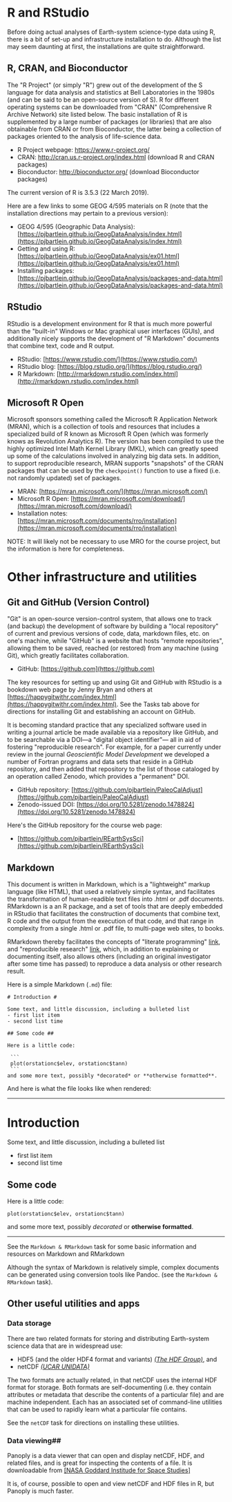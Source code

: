 # R and RStudio #

Before doing actual analyses of Earth-system science-type data using R, there is a bit of set-up and infrastructure installation to do.  Although the list may seem daunting at first, the installations are quite straightforward. 

## R, CRAN, and Bioconductor ##

The "R Project" (or simply "R") grew out of the development of the S language for data analysis and statistics at Bell Laboratories in the 1980s (and can be said to be an open-source version of S).  R for different operating systems can be downloaded from "CRAN"  (Comprehensive R Archive Network) site listed below.  The basic installation of R is supplemented by a large number of packages (or libraries) that are also obtainable from CRAN or from Bioconductor, the latter being a collection of packages oriented to the analysis of life-science data.

- R Project webpage:  https://www.r-project.org/  
- CRAN:  http://cran.us.r-project.org/index.html (download R and CRAN packages)
- Bioconductor:  http://bioconductor.org/ (download Bioconductor packages)

The current version of R is 3.5.3 (22 March 2019).

Here are a few links to some GEOG 4/595 materials on R (note that the installation directions may pertain to a previous version):

- GEOG 4/595 (Geographic Data Analysis): 
  [https://pjbartlein.github.io/GeogDataAnalysis/index.html](https://pjbartlein.github.io/GeogDataAnalysis/index.html)
- Getting and using R: [https://pjbartlein.github.io/GeogDataAnalysis/ex01.html](https://pjbartlein.github.io/GeogDataAnalysis/ex01.html)
- Installing packages:  [https://pjbartlein.github.io/GeogDataAnalysis/packages-and-data.html](https://pjbartlein.github.io/GeogDataAnalysis/packages-and-data.html)

## RStudio ##

RStudio is a development environment for R that is much more powerful than the "built-in" Windows or Mac graphical user interfaces (GUIs), and additionally nicely supports the development of "R Markdown" documents that combine text, code and R output.

- RStudio:  [https://www.rstudio.com/](https://www.rstudio.com/)
- RStudio blog:  [https://blog.rstudio.org/](https://blog.rstudio.org/)
- R Markdown:  [http://rmarkdown.rstudio.com/index.html](http://rmarkdown.rstudio.com/index.html)

## Microsoft R Open ##

Microsoft sponsors something called the Microsoft R Application Network (MRAN), which is a collection of tools and resources that includes a specialized build of R known as Microsoft R Open (which was formerly knows as Revolution Analytics R).  The version has been compiled to use the highly optimized Intel Math Kernel Library (MKL), which can greatly speed up some of the calculations involved in analyzing big data sets.  In addition, to support reproducible research, MRAN supports "snapshots" of the CRAN packages that can be used by the `checkpoint()` function to use a fixed (i.e. not randomly updated) set of packages.  

- MRAN: [https://mran.microsoft.com/](https://mran.microsoft.com/)
- Microsoft R Open:  [https://mran.microsoft.com/download/](https://mran.microsoft.com/download/) 
- Installation notes:  [https://mran.microsoft.com/documents/rro/installation](https://mran.microsoft.com/documents/rro/installation)

NOTE:  It will likely not be necessary to use MRO for the course project, but the information is here for completeness.

# Other infrastructure and utilities #

## Git and GitHub (Version Control)

"Git" is an open-source version-control system, that allows one to track (and backup) the development of software by building a "local repository" of current and previous versions of code, data, markdown files, etc. on one's machine, while "GitHub" is a website that hosts "remote repositories", allowing them to be saved, reached (or restored) from any machine (using Git), which greatly facilitates collaboration.   

- GitHub:  [https://github.com](https://github.com) 

The key resources for setting up and using Git and GitHub with RStudio is a bookdown web page by Jenny Bryan and others at [https://happygitwithr.com/index.html](https://happygitwithr.com/index.html).
See the Tasks tab above for directions for installing Git and establishing an account on GitHub.

It is becoming standard practice that any specialized software used in writing a journal article be made available via a repository like GitHub, and to be searchable via a DOI—a "digital object identifier"— all in aid of fostering "reproducible research".  For example, for a paper currently under review in the journal *Geoscientific Model Development* we developed a number of Fortran programs and data sets that reside in a GitHub repository, and then added that repository to the list of those cataloged by an operation called Zenodo, which provides a "permanent" DOI.

- GitHub repository:  [https://github.com/pjbartlein/PaleoCalAdjust](https://github.com/pjbartlein/PaleoCalAdjust)
- Zenodo-issued DOI:  [https://doi.org/10.5281/zenodo.1478824](https://doi.org/10.5281/zenodo.1478824)  

Here's the GitHub repository for the course web page:  

- [https://github.com/pjbartlein/REarthSysSci](https://github.com/pjbartlein/REarthSysSci)

## Markdown ##

This document is written in Markdown, which is a "lightweight" markup language (like HTML), that used a relatively simple syntax, and facilitates the transformation of human-readible text files into .html or .pdf documents.  RMarkdown is a an R package, and a set of tools that are deeply embedded in RStudio that facilitates the construction of documents that combine text, R code and the output from the execution of that code, and that range in complexity from a single .html or .pdf file, to multi-page web sites, to books.

RMarkdown thereby facilitates the concepts of "literate programming" [link](https://en.wikipedia.org/wiki/Literate_programming), and "reproducible research" [link](https://en.wikipedia.org/wiki/Reproducibility), which, in addition to explaining or documenting itself, also allows others (including an original investigator after some time has passed) to reproduce a data analysis or other research result.

Here is a simple Markdown (`.md`) file:

<pre><code># Introduction #

Some text, and little discussion, including a bulleted list
- first list item
- second list time

## Some code ##

Here is a little code:

 ```
 plot(orstationc$elev, orstationc$tann)
 ```
and some more text, possibly *decorated* or **otherwise formatted**.
</code></pre>
And here is what the file looks like when rendered:
<hr>
<h1>
Introduction
</h1>
<p>Some text, and little discussion, including a bulleted list</p>
<ul>
<li>first list item</li>
<li>second list time</li>
</ul>
<h2>
Some code
</h2>
<p>Here is a little code:</p>
<p><code>plot(orstationc$elev, orstationc$tann)</code></p>
and some more text, possibly <em>decorated</em> or <strong>otherwise formatted</strong>.
<hr>

See the `Markdown & RMarkdown` task for some basic information and resources on Markdown and RMarkdown

Although the syntax of Markdown is relatively simple, complex documents can be generated using conversion tools like Pandoc. (see the `Markdown & RMarkdown` task).

## Other useful utilities and apps ##

### Data storage ###

There are two related formats for storing and distributing Earth-system science data that are in widespread use:  

- HDF5 (and the older HDF4 format and variants) *[(The HDF Group)](https://www.hdfgroup.org/solutions/hdf5/)*, and
- netCDF *[(UCAR UNIDATA)](https://www.unidata.ucar.edu/software/netcdf/)*

The two formats are actually related, in that netCDF uses the internal HDF format for storage.  Both formats are self-documenting (i.e. they contain attributes or metadata that describe the contents of a particular file) and are machine independent.  Each has an associated set of command-line utilities that can be used to rapidly learn what a particular file contains.

See the `netCDF` task for directions on installing these utilities.

### Data viewing##

Panoply is a data viewer that can open and display netCDF, HDF, and related files, and is great for inspecting the contents of a file.  It is downloadable from [[NASA Goddard Institude for Space Studies]](https://www.unidata.ucar.edu/software/netcdf/)

It is, of course, possible to open and view netCDF and HDF files in R, but Panoply is much faster.
